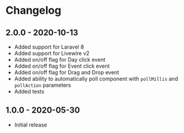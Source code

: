 # Changelog

## 2.0.0 - 2020-10-13

- Added support for Laravel 8
- Added support for Livewire v2
- Added on/off flag for Day click event
- Added on/off flag for Event click event
- Added on/off flag for Drag and Drop event
- Added ability to automatically poll component with `pollMillis` and `pollAction` parameters
- Added tests 

## 1.0.0 - 2020-05-30

- Initial release
